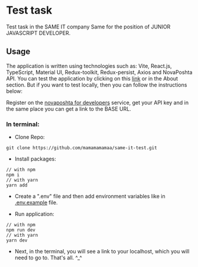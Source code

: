 # Test task

Test task in the SAME IT company Same for the position of JUNIOR JAVASCRIPT DEVELOPER.

## Usage

The application is written using technologies such as: Vite, React.js, TypeScript, Material UI, Redux-toolkit, Redux-persist, Axios and NovaPoshta API. You can test the application by clicking on this [link](https://mamamamamaa.github.io/same-it-test/) or in the About section. But if you want to test locally, then you can follow the instructions below:

Register on the [novaposhta for developers](https://developers.novaposhta.ua/) service, get your API key and in the same place you can get a link to the BASE URL.

### In terminal:

* Clone Repo:
```
git clone https://github.com/mamamamamaa/same-it-test.git
```

* Install packages:

```
// with npm
npm i 
// with yarn
yarn add
```

* Create a ".env" file and then add environment variables like in [.env.example](https://github.com/mamamamamaa/same-it-test/blob/main/.env.example) file.

* Run application:
```
// with npm
npm run dev
// with yarn
yarn dev
```

* Next, in the terminal, you will see a link to your localhost, which you will need to go to. That's all. ^_^
